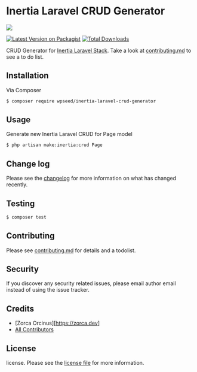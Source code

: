 # Inertia Laravel CRUD Generator

![](https://banners.beyondco.de/Inertia%20Laravel%20CRUD%20Generator.png?theme=light&packageManager=composer+require&packageName=wpseed%2Finertia-laravel-crud-generator&pattern=brickWall&style=style_1&description=CRUD+Generator+for+Inertia+Laravel+Stack&md=1&showWatermark=0&fontSize=100px&images=https%3A%2F%2Flaravel.com%2Fimg%2Flogomark.min.svg)

[![Latest Version on Packagist][ico-version]][link-packagist]
[![Total Downloads][ico-downloads]][link-downloads]

CRUD Generator for [Inertia Laravel Stack](https://jetstream.laravel.com/1.x/stacks/inertia.html). Take a look at [contributing.md](contributing.md) to see a to do list.

## Installation

Via Composer

``` bash
$ composer require wpseed/inertia-laravel-crud-generator
```

## Usage

Generate new Inertia Laravel CRUD for Page model

``` bash
$ php artisan make:inertia:crud Page
```


## Change log

Please see the [changelog](changelog.md) for more information on what has changed recently.

## Testing

``` bash
$ composer test
```

## Contributing

Please see [contributing.md](contributing.md) for details and a todolist.

## Security

If you discover any security related issues, please email author email instead of using the issue tracker.

## Credits

- [Zorca Orcinus][https://zorca.dev]
- [All Contributors][link-contributors]

## License

license. Please see the [license file](license.md) for more information.

[ico-version]: https://img.shields.io/packagist/v/wpseed/inertia-laravel-crud-generator.svg?style=flat-square
[ico-downloads]: https://img.shields.io/packagist/dt/wpseed/inertia-laravel-crud-generator.svg?style=flat-square
[ico-travis]: https://img.shields.io/travis/wpseed/inertia-laravel-crud-generator/master.svg?style=flat-square
[ico-styleci]: https://styleci.io/repos/12345678/shield

[link-packagist]: https://packagist.org/packages/wpseed/inertia-laravel-crud-generator
[link-downloads]: https://packagist.org/packages/wpseed/inertia-laravel-crud-generator
[link-travis]: https://travis-ci.org/wpseed/inertia-laravel-crud-generator
[link-styleci]: https://styleci.io/repos/12345678
[link-author]: https://github.com/wpseed
[link-contributors]: ../../contributors
